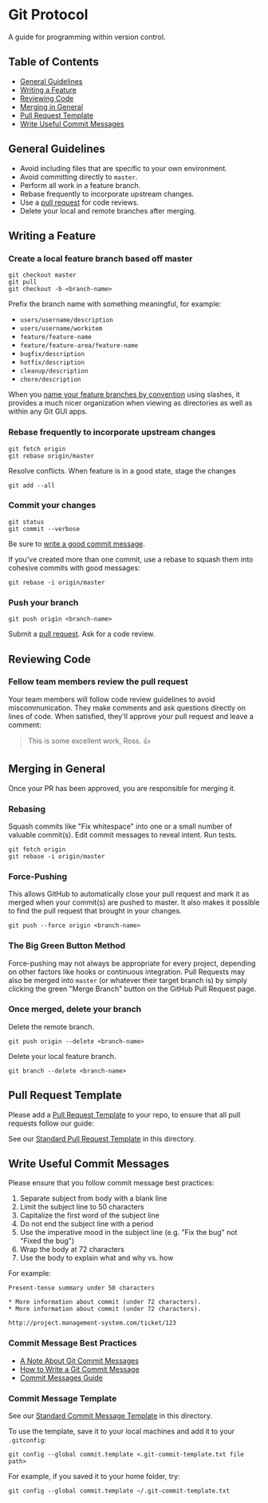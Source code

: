 [pull request]: https://help.github.com/articles/using-pull-requests
[A Note About Git Commit Messages]: http://tbaggery.com/2008/04/19/a-note-about-git-commit-messages.html
[How to Write a Git Commit Message]: https://chris.beams.io/posts/git-commit/
[Commit Messages Guide]: https://github.com/RomuloOliveira/commit-messages-guide
[pull request template]: https://help.github.com/articles/creating-a-pull-request-template-for-your-repository/
[name your feature branches by convention]: https://docs.microsoft.com/en-us/vsts/git/concepts/git-branching-guidance?view=vsts#name-your-feature-branches-by-convention

Git Protocol
============

A guide for programming within version control.

## Table of Contents

- [General Guidelines](#general-guidelines)
- [Writing a Feature](#writing-a-feature)
- [Reviewing Code](#reviewing-code)
- [Merging in General](#merging-in-general)
- [Pull Request Template](#pull-request-template)
- [Write Useful Commit Messages](#write-useful-commit-messages)


General Guidelines
------------------

* Avoid including files that are specific to your own environment.
* Avoid committing directly to `master`.
* Perform all work in a feature branch.
* Rebase frequently to incorporate upstream changes.
* Use a [pull request] for code reviews.
* Delete your local and remote branches after merging.

Writing a Feature
-----------------

### Create a local feature branch based off master

```
git checkout master
git pull
git checkout -b <branch-name>
```

Prefix the branch name with something meaningful, for example:

- `users/username/description`
- `users/username/workitem`
- `feature/feature-name`
- `feature/feature-area/feature-name`
- `bugfix/description`
- `hotfix/description`
- `cleanup/description`
- `chore/description`

When you [name your feature branches by convention] using slashes,
it provides a much nicer organization when viewing as directories
as well as within any Git GUI apps.

### Rebase frequently to incorporate upstream changes

```
git fetch origin
git rebase origin/master
```

Resolve conflicts. When feature is in a good state, stage the changes

```
git add --all
```

### Commit your changes

```
git status
git commit --verbose
```

Be sure to [write a good commit message](#write-useful-commit-messages).

If you've created more than one commit, use a rebase to squash them into
cohesive commits with good messages:

```
git rebase -i origin/master
```

### Push your branch

```
git push origin <branch-name>
```

Submit a [pull request]. Ask for a code review.

Reviewing Code
--------------

### Fellow team members review the pull request

Your team members will follow code review guidelines to avoid miscommunication.
They make comments and ask questions directly on lines of code.
When satisfied, they'll approve your pull request and leave a comment:

> This is some excellent work, Ross. :thumbsup:

Merging in General
------------------

Once your PR has been approved, you are responsible for merging it.

### Rebasing

Squash commits like "Fix whitespace" into one or a small number of valuable
commit(s). Edit commit messages to reveal intent. Run tests.

```
git fetch origin
git rebase -i origin/master
```

### Force-Pushing

This allows GitHub to automatically close your pull
request and mark it as merged when your commit(s) are pushed to master. It also
makes it possible to find the pull request that brought in your changes.

```
git push --force origin <branch-name>
```

### The Big Green Button Method

Force-pushing may not always be appropriate for every project, depending on
other factors like hooks or continuous integration. Pull Requests may also be
merged into `master` (or whatever their target branch is) by simply
clicking the green "Merge Branch" button on the GitHub Pull Request page.

### Once merged, delete your branch

Delete the remote branch.

```
git push origin --delete <branch-name>
```

Delete your local feature branch.

```
git branch --delete <branch-name>
```

## Pull Request Template

Please add a [Pull Request Template] to your repo,
to ensure that all pull requests follow our guide:

See our [Standard Pull Request Template](./pull_request_template.md) in this directory.

## Write Useful Commit Messages

Please ensure that you follow commit message best practices:

1. Separate subject from body with a blank line
1. Limit the subject line to 50 characters
1. Capitalize the first word of the subject line
1. Do not end the subject line with a period
1. Use the imperative mood in the subject line
   (e.g. "Fix the bug" not "Fixed the bug")
1. Wrap the body at 72 characters
1. Use the body to explain what and why vs. how

For example:

```
Present-tense summary under 50 characters

* More information about commit (under 72 characters).
* More information about commit (under 72 characters).

http://project.management-system.com/ticket/123
```

### Commit Message Best Practices
- [A Note About Git Commit Messages]
- [How to Write a Git Commit Message]
- [Commit Messages Guide]

### Commit Message Template

See our [Standard Commit Message Template](./commit_template.txt) in this directory.

To use the template, save it to your local machines and add it to your `.gitconfig`:

```
git config --global commit.template <.git-commit-template.txt file path>
```

For example, if you saved it to your home folder, try:

```
git config --global commit.template ~/.git-commit-template.txt
```
